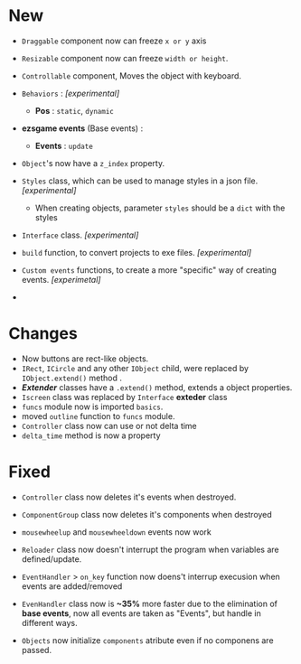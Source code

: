 # New 
- `Draggable` component now can freeze `x or y` axis
- `Resizable` component now can freeze `width or height`.
- `Controllable` component, Moves the object with keyboard.

- `Behaviors` : *[experimental]*
    - **Pos** : `static`, `dynamic`

-  **ezsgame events** (Base events)  :
    - **Events** : `update`

- `Object`'s now have a `z_index` property.
- `Styles` class, which can be used to manage styles in a json file. *[experimental]*
    - When creating objects, parameter `styles` should be a `dict` with the styles

- `Interface` class. *[experimental]*
- `build` function, to convert projects to exe files. *[experimental]*
- `Custom events` functions, to create a more "specific" way of creating events. *[experimetal]*
- 
# Changes
- Now buttons are rect-like objects.
- `IRect`, `ICircle` and any other `IObject` child, were replaced by `IObject.extend()` method .
- ***Extender*** classes have a `.extend()` method, extends a object properties.
- `Iscreen` class was replaced by `Interface` ****exteder**** class
- `funcs` module now is imported `basics`.
- moved `outline` function to `funcs` module.
- `Controller` class now can use or not delta time
- `delta_time` method is now a property

# Fixed
- `Controller` class now deletes it's events when destroyed.
- `ComponentGroup` class now deletes it's components when  destroyed
- `mousewheelup` and `mousewheeldown` events now work 

- `Reloader` class now doesn't interrupt the program when variables are defined/update.
 - `EventHandler` > `on_key` function now doens't interrup execusion when events are added/removed
- `EvenHandler` class now is **~35%** more faster due to the elimination of **base events**,  now all events are taken as "Events", but handle in different ways.
- `Objects` now initialize `components` atribute even if no componens are passed.